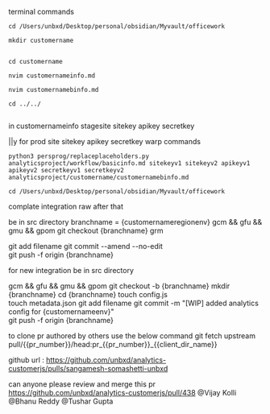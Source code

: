 

terminal commands

```
cd /Users/unbxd/Desktop/personal/obsidian/Myvault/officework
```

```
mkdir customername


cd customername

nvim customernameinfo.md

nvim customernamebinfo.md

cd ../../


```
in customernameinfo 
stagesite 
sitekey 
apikey 
secretkey 

||y for prod site
sitekey 
apikey 
secretkey 
warp commands
```
python3 persprog/replaceplaceholders.py analyticsproject/workflow/basicinfo.md sitekeyv1 sitekeyv2 apikeyv1 apikeyv2 secretkeyv1 secretkeyv2 analyticsproject/customername/customernamebinfo.md
```

```
cd /Users/unbxd/Desktop/personal/obsidian/Myvault/officework
```


complate integration raw after that

be in src directory
branchname = {customernameregionenv}
gcm && gfu && gmu && gpom
git checkout {branchname}
grm



git add filename
git commit --amend --no-edit     
git push  -f origin {branchname}


for new integration
be in src directory 

gcm && gfu && gmu && gpom
git checkout -b {branchname}
mkdir {branchname}
cd {branchname}
touch config.js  
touch metadata.json
git add filename
git commit -m "[WIP] added analytics config for {customernameenv}"     
git push  -f origin {branchname}

to clone pr authored by others use the below command
git fetch upstream pull/{{pr_number}}/head:pr_{{pr_number}}_{{client_dir_name}}

github url : https://github.com/unbxd/analytics-customerjs/pulls/sangamesh-somashetti-unbxd


can anyone please review and merge this pr
https://github.com/unbxd/analytics-customerjs/pull/438
@Vijay Kolli @Bhanu Reddy @Tushar Gupta 


